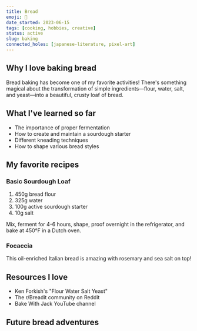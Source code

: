 ```yaml
---
title: Bread
emoji: 🍞
date_started: 2023-06-15
tags: [cooking, hobbies, creative]
status: active
slug: baking
connected_holes: [japanese-literature, pixel-art]
---
```


## Why I love baking bread

Bread baking has become one of my favorite activities! There's something magical about the transformation of simple ingredients—flour, water, salt, and yeast—into a beautiful, crusty loaf of bread.

## What I've learned so far

- The importance of proper fermentation
- How to create and maintain a sourdough starter
- Different kneading techniques
- How to shape various bread styles

## My favorite recipes

### Basic Sourdough Loaf

1. 450g bread flour
2. 325g water
3. 100g active sourdough starter
4. 10g salt

Mix, ferment for 4-6 hours, shape, proof overnight in the refrigerator, and bake at 450°F in a Dutch oven.

### Focaccia

This oil-enriched Italian bread is amazing with rosemary and sea salt on top!

## Resources I love

- Ken Forkish's "Flour Water Salt Yeast"
- The r/Breadit community on Reddit
- Bake With Jack YouTube channel

## Future bread adventures
